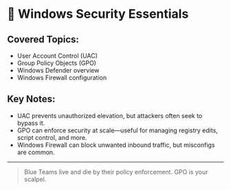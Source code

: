 # 🔐 Windows Security Essentials

## Covered Topics:
- User Account Control (UAC)
- Group Policy Objects (GPO)
- Windows Defender overview
- Windows Firewall configuration

## Key Notes:
- UAC prevents unauthorized elevation, but attackers often seek to bypass it.
- GPO can enforce security at scale—useful for managing registry edits, script control, and more.
- Windows Firewall can block unwanted inbound traffic, but misconfigs are common.

---

> Blue Teams live and die by their policy enforcement. GPO is your scalpel.
